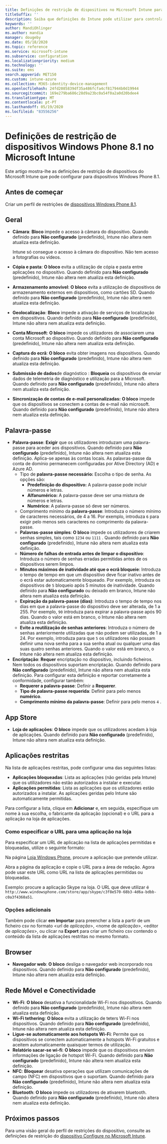 ```yaml
---
title: Definições de restrição de dispositivos no Microsoft Intune para dispositivos Windows Phone 8.1
titleSuffix: ''
description: Saiba que definições do Intune pode utilizar para controlar as definições e funcionalidades em dispositivos Windows Phone 8.1.
keywords: ''
author: MandiOhlinger
ms.author: mandia
manager: dougeby
ms.date: 05/18/2020
ms.topic: reference
ms.service: microsoft-intune
ms.subservice: configuration
ms.localizationpriority: medium
ms.technology: ''
ms.suite: ems
search.appverid: MET150
ms.custom: intune-azure
ms.collection: M365-identity-device-management
ms.openlocfilehash: 24fd2085839df35a486fcfa4cf817944b0d19944
ms.sourcegitcommit: 169e279ba686c28d9a23bc0a54f0a2a0d20bdee4
ms.translationtype: MT
ms.contentlocale: pt-PT
ms.lasthandoff: 05/19/2020
ms.locfileid: "83556256"
---
```

# <a name="microsoft-intune-windows-phone-81-device-restriction-settings"></a>Definições de restrição de dispositivos Windows Phone 8.1 no Microsoft Intune

Este artigo mostra-lhe as definições de restrição de dispositivos do Microsoft Intune que pode configurar para dispositivos Windows Phone 8.1.

## <a name="before-you-begin"></a>Antes de começar

Criar um perfil de restrições de [dispositivos Windows Phone 8.1](device-restrictions-configure.md).

## <a name="general"></a>Geral

- **Câmara**: **Bloco** impede o acesso à câmara do dispositivo. Quando definido para **Não configurado** (predefinido), Intune não altera nem atualiza esta definição.

  Intune só consegue o acesso à câmara do dispositivo. Não tem acesso a fotografias ou vídeos.

- **Cópia e pasta**: **O bloco** evita a utilização de cópia e pasta entre aplicações no dispositivo. Quando definido para **Não configurado** (predefinido), Intune não altera nem atualiza esta definição.
- **Armazenamento amovível**: **O bloco** evita a utilização de dispositivos de armazenamento externos em dispositivos, como cartões SD. Quando definido para **Não configurado** (predefinido), Intune não altera nem atualiza esta definição.
- **Geolocalização**: **Bloco** impede a ativação de serviços de localização em dispositivos. Quando definido para **Não configurado** (predefinido), Intune não altera nem atualiza esta definição.
- **Conta Microsoft**: **O bloco** impede os utilizadores de associarem uma conta Microsoft ao dispositivo. Quando definido para **Não configurado** (predefinido), Intune não altera nem atualiza esta definição.
- **Captura do ecrã**: **O bloco** evita obter imagens nos dispositivos. Quando definido para **Não configurado** (predefinido), Intune não altera nem atualiza esta definição.
- **Submissão de dados**de diagnóstico : **Bloqueia** os dispositivos de enviar dados de telemetria de diagnóstico e utilização para a Microsoft. Quando definido para **Não configurado** (predefinido), Intune não altera nem atualiza esta definição.
- **Sincronização de contas de e-mail personalizadas:** **O bloco** impede que os dispositivos se conectem a contas de e-mail não microsoft. Quando definido para **Não configurado** (predefinido), Intune não altera nem atualiza esta definição.

## <a name="password"></a>Palavra-passe

- **Palavra-passe**: **Exigir** que os utilizadores introduzam uma palavra-passe para aceder aos dispositivos. Quando definido para **Não configurado** (predefinido), Intune não altera nem atualiza esta definição. Aplica-se apenas às contas locais. As palavras-passe da conta de domínio permanecem configuradas por Ative Directory (AD) e Azure AD.
  - Tipo de **palavra-passe necessário:** Escolha o tipo de senha. As opções são:
    - **Predefinição do dispositivo:** A palavra-passe pode incluir números e letras.
    - **Alfanumérico:** A palavra-passe deve ser uma mistura de números e letras.
    - **Numérico:** A palavra-passe só deve ser números.
  - Comprimento mínimo da **palavra-passe**: Introduza o número mínimo de caracteres necessários, de 4 a 16. Por exemplo, introduza `6` para exigir pelo menos seis caracteres no comprimento da palavra-passe.
  - **Palavras-passe simples**: **O bloco** impede os utilizadores de criarem senhas simples, tais como `1234` ou `1111` . Quando definido para **Não configurado** (predefinido), Intune não altera nem atualiza esta definição.
  - **Número de falhas de entrada antes de limpar o dispositivo**: Introduza o número de senhas erradas permitidas antes de os dispositivos serem limpos.
  - **Minutos máximos de inatividade até que o ecrã bloqueie**: Introduza o tempo de tempo em que um dispositivo deve ficar inativo antes de o ecrã estar automaticamente bloqueado. Por exemplo, introduza os dispositivos de `5` bloqueio após 5 minutos de inatividade. Quando definido para **Não configurado** ou deixado em branco, Intune não altera nem atualiza esta definição.
  - **Expiração da palavra-passe (dias)**: Introduza o tempo de tempo nos dias em que a palavra-passe do dispositivo deve ser alterada, de 1 a 255. Por exemplo, `90` introduza para expirar a palavra-passe após 90 dias. Quando o valor está em branco, o Intune não altera nem atualiza esta definição.
  - **Evite a reutilização de senhas anteriores**: Introduza o número de senhas anteriormente utilizadas que não podem ser utilizadas, de 1 a 24. Por exemplo, introduza para que `5` os utilizadores não possam definir uma nova senha para a sua senha atual ou qualquer uma das suas quatro senhas anteriores. Quando o valor está em branco, o Intune não altera nem atualiza esta definição.
- **Encriptação**: **Requer** encriptação no dispositivo, incluindo ficheiros. Nem todos os dispositivos suportam encriptação. Quando definido para **Não configurado** (predefinido), Intune não altera nem atualiza esta definição. Para configurar esta definição e reportar corretamente a conformidade, configurar também:
  - **Requerer a palavra-passe**: Definir a **Requerer**.
  - **Tipo de palavra-passe requerida**: Definir para pelo menos **numérico**.
  - **Comprimento mínimo da palavra-passe**: Definir para pelo menos `4` .

## <a name="app-store"></a>App Store

- **Loja de aplicações**: **O bloco** impede que os utilizadores acedam à loja de aplicações. Quando definido para **Não configurado** (predefinido), Intune não altera nem atualiza esta definição.

## <a name="restricted-apps"></a>Aplicações restritas

Na lista de aplicações restritas, pode configurar uma das seguintes listas:

- **Aplicações bloqueadas**: Lista as aplicações (não geridas pela Intune) que os utilizadores não estão autorizados a instalar e executar.
- **Aplicações permitidas**: Lista as aplicações que os utilizadores estão autorizados a instalar. As aplicações geridas pelo Intune são automaticamente permitidas.

Para configurar a lista, clique em **Adicionar** e, em seguida, especifique um nome à sua escolha, o fabricante da aplicação (opcional) e o URL para a aplicação na loja de aplicações.

### <a name="how-to-specify-the-url-to-an-app-in-the-store"></a>Como especificar o URL para uma aplicação na loja

Para especificar um URL de aplicação na lista de aplicações permitidas e bloqueadas, utilize o seguinte formato:

Na página [Loja Windows Phone](https://www.microsoft.com/store/apps/windows-phone), procure a aplicação que pretende utilizar.

Abra a página da aplicação e copie o URL para a área de redação. Agora pode usar este URL como URL na lista de aplicações permitidas ou bloqueadas.

Exemplo: procure a aplicação Skype na loja. O URL que deve utilizar é `http://www.windowsphone.com/store/app/skype/c3f8e570-68b3-4d6a-bdbb-c0a3f4360a51`.

### <a name="additional-options"></a>Opções adicionais

Também pode clicar **em Importar** para preencher a lista a partir de um ficheiro csv no formato <url de *aplicação*>, <nome de *aplicação*>, <editor de *aplicações*>, ou clicar na **Export** para criar um ficheiro csv contendo o conteúdo da lista de aplicações restritas no mesmo formato.

## <a name="browser"></a>Browser

- **Navegador web**: **O bloco** desliga o navegador web incorporado nos dispositivos. Quando definido para **Não configurado** (predefinido), Intune não altera nem atualiza esta definição.

## <a name="cellular-and-connectivity"></a>Rede Móvel e Conectividade

- **Wi-Fi**: **O bloco** desativa a funcionalidade Wi-Fi nos dispositivos. Quando definido para **Não configurado** (predefinido), Intune não altera nem atualiza esta definição.
- **Wi-Fi tethering**: **O bloco** evita a utilização de teters Wi-Fi nos dispositivos. Quando definido para **Não configurado** (predefinido), Intune não altera nem atualiza esta definição.
- **Ligue-se automaticamente aos hotspots Wi-Fi**: Permite que os dispositivos se conectem automaticamente a hotspots Wi-Fi gratuitos e aceitem automaticamente quaisquer termos de utilização.
- **Relatório sacar-se wi-fi**: **O bloco** impede que os dispositivos enviem informações de ligação de hotspot Wi-Fi. Quando definido para **Não configurado** (predefinido), Intune não altera nem atualiza esta definição.
- **NFC**: **Bloquear** desativa operações que utilizam comunicações de campo (NFC) em dispositivos que o suportam. Quando definido para **Não configurado** (predefinido), Intune não altera nem atualiza esta definição.
- **Bluetooth**: **O bloco** impede os utilizadores de ativarem bluetooth. Quando definido para **Não configurado** (predefinido), Intune não altera nem atualiza esta definição.

## <a name="next-steps"></a>Próximos passos

Para uma visão geral do perfil de restrições do dispositivo, consulte as definições de restrição do [dispositivo Configure no Microsoft Intune](device-restrictions-configure.md).
